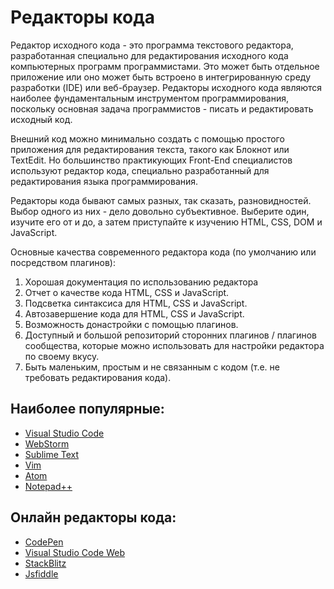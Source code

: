 # Редакторы кода

Редактор исходного кода - это программа текстового редактора, разработанная специально для редактирования исходного кода компьютерных программ программистами. Это может быть отдельное приложение или оно может быть встроено в интегрированную среду разработки (IDE) или веб-браузер. Редакторы исходного кода являются наиболее фундаментальным инструментом программирования, поскольку основная задача программистов - писать и редактировать исходный код.

Внешний код можно минимально создать с помощью простого приложения для редактирования текста, такого как Блокнот или TextEdit. Но большинство практикующих Front-End специалистов используют редактор кода, специально разработанный для редактирования языка программирования.

Редакторы кода бывают самых разных, так сказать, разновидностей. Выбор одного из них - дело довольно субъективное. Выберите один, изучите его от и до, а затем приступайте к изучению HTML, CSS, DOM и JavaScript.

Основные качества современного редактора кода (по умолчанию или посредством плагинов):

1. Хорошая документация по использованию редактора
2. Отчет о качестве кода HTML, CSS и JavaScript.
3. Подсветка синтаксиса для HTML, CSS и JavaScript.
4. Автозавершение кода для HTML, CSS и JavaScript.
5. Возможность донастройки с помощью плагинов.
6. Доступный и большой репозиторий сторонних плагинов / плагинов сообщества, которые можно использовать для настройки редактора по своему вкусу.
7. Быть маленьким, простым и не связанным с кодом (т.е. не требовать редактирования кода).

## Наиболее популярные:

- [Visual Studio Code](https://code.visualstudio.com/)
- [WebStorm](https://www.jetbrains.com/ru-ru/webstorm/whatsnew/)
- [Sublime Text](https://www.sublimetext.com/)
- [Vim](https://www.vim.org/download.php)
- [Atom](https://atom.io/)
- [Notepad++](https://notepad-plus-plus.org/downloads/)

## Онлайн редакторы кода:

- [CodePen](https://codepen.io/)
- [Visual Studio Code Web](https://vscode.dev/)
- [StackBlitz](https://stackblitz.com/)
- [Jsfiddle](https://jsfiddle.net/)

